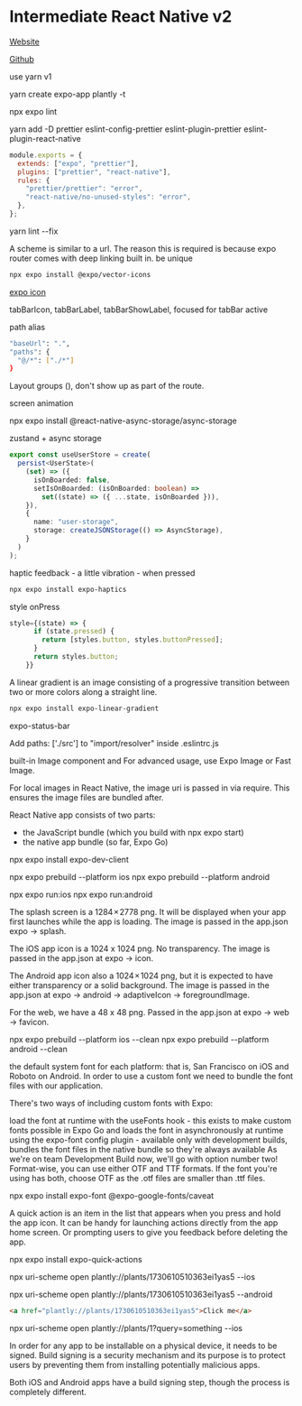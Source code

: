 # Intermediate React Native v2

[Website](https://kadikraman.github.io/intermediate-react-native-v2-course/)

[Github](https://github.com/kadikraman/intermediate-react-native-v2-course-app)

use yarn v1

yarn create expo-app plantly -t

npx expo lint

yarn add -D prettier eslint-config-prettier eslint-plugin-prettier eslint-plugin-react-native

```js
module.exports = { 
  extends: ["expo", "prettier"],
  plugins: ["prettier", "react-native"],
  rules: {
    "prettier/prettier": "error",
    "react-native/no-unused-styles": "error",
  },
};
```

yarn lint --fix

A scheme is similar to a url. The reason this is required is because expo router comes with deep linking built in. be unique

```bash
npx expo install @expo/vector-icons
```

[expo icon](https://icons.expo.fyi/Index)

tabBarIcon, tabBarLabel, tabBarShowLabel, focused for tabBar active

path alias

```bash
"baseUrl": ".",
"paths": {
  "@/*": ["./*"]
}
```

Layout groups (), don't show up as part of the route.

screen animation

npx expo install @react-native-async-storage/async-storage

zustand + async storage

```ts
export const useUserStore = create(
  persist<UserState>(
    (set) => ({
      isOnBoarded: false,
      setIsOnBoarded: (isOnBoarded: boolean) =>
        set((state) => ({ ...state, isOnBoarded })),
    }),
    {
      name: "user-storage",
      storage: createJSONStorage(() => AsyncStorage),
    }
  )
);
```

haptic feedback - a little vibration - when pressed

```bash
npx expo install expo-haptics
```

style onPress

```ts
style={(state) => {
      if (state.pressed) {
        return [styles.button, styles.buttonPressed];
      }
      return styles.button;
    }}
```

A linear gradient is an image consisting of a progressive transition between two or more colors along a straight line.

```bash
npx expo install expo-linear-gradient
```

expo-status-bar

Add paths: ['./src'] to "import/resolver" inside  .eslintrc.js

built-in Image component and For advanced usage, use Expo Image or Fast Image.

For local images in React Native, the image uri is passed in via require. This ensures the image files are bundled after.

React Native app consists of two parts:

- the JavaScript bundle (which you build with npx expo start)
- the native app bundle (so far, Expo Go)

npx expo install expo-dev-client

npx expo prebuild --platform ios
npx expo prebuild --platform android

npx expo run:ios
npx expo run:android

The splash screen is a 1284 × 2778 png. It will be displayed when your app first launches while the app is loading. The image is passed in the app.json expo -> splash.

The iOS app icon is a 1024 x 1024 png. No transparency. The image is passed in the app.json at expo -> icon.

The Android app icon also a 1024 × 1024 png, but it is expected to have either transparency or a solid background. The image is passed in the app.json at expo -> android -> adaptiveIcon -> foregroundImage.

For the web, we have a 48 x 48 png. Passed in the app.json at expo -> web -> favicon.

npx expo prebuild --platform ios --clean
npx expo prebuild --platform android --clean

the default system font for each platform: that is, San Francisco on iOS and Roboto on Android. In order to use a custom font we need to bundle the font files with our application.

There's two ways of including custom fonts with Expo:

load the font at runtime with the useFonts hook - this exists to make custom fonts possible in Expo Go and loads the font in asynchronously at runtime
using the expo-font config plugin - available only with development builds, bundles the font files in the native bundle so they're always available
As we're on team Development Build now, we'll go with option number two! Format-wise, you can use either OTF and TTF formats. If the font you're using has both, choose OTF as the .otf files are smaller than .ttf files.

npx expo install expo-font @expo-google-fonts/caveat

A quick action is an item in the list that appears when you press and hold the app icon. It can be handy for launching actions directly from the app home screen. Or prompting users to give you feedback before deleting the app.

npx expo install expo-quick-actions

npx uri-scheme open plantly://plants/1730610510363ei1yas5 --ios

npx uri-scheme open plantly://plants/1730610510363ei1yas5 --android

```html
<a href="plantly://plants/1730610510363ei1yas5">Click me</a>
```

npx uri-scheme open plantly://plants/1\?query=something --ios

In order for any app to be installable on a physical device, it needs to be signed. Build signing is a security mechanism and its purpose is to protect users by preventing them from installing potentially malicious apps.

Both iOS and Android apps have a build signing step, though the process is completely different.
